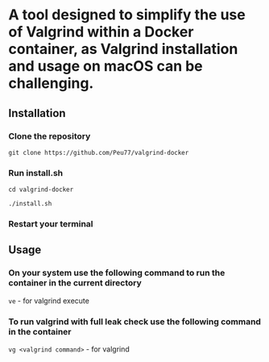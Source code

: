 # A tool designed to simplify the use of Valgrind within a Docker container, as Valgrind installation and usage on macOS can be challenging.

## Installation
### Clone the repository
``git clone https://github.com/Peu77/valgrind-docker``

### Run install.sh
``cd valgrind-docker``

``./install.sh``

### Restart your terminal

## Usage

### On your system use the following command to run the container in the current directory
``ve`` - for valgrind execute

### To run valgrind with full leak check use the following command in the container
``vg <valgrind command>`` - for valgrind

